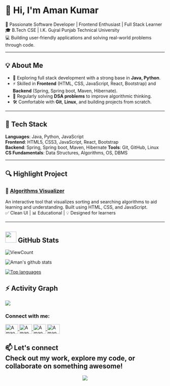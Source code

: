 # 👋 Hi, I'm Aman Kumar

🚀 Passionate Software Developer | Frontend Enthusiast | Full Stack Learner  
🎓 B.Tech CSE | I.K. Gujral Punjab Technical University  
💻 Building user-friendly applications and solving real-world problems through code.

---

## 💡 About Me

- 🌱 Exploring full stack development with a strong base in **Java, Python**.
- ⚡ Skilled in **Frontend** (HTML, CSS, JavaScript, React, Bootstrap) and **Backend** (Spring, Spring boot, Maven, Hibernate).
- 🧠 Regularly solving **DSA problems** to improve algorithmic thinking.
- 🛠️ Comfortable with **Git**, **Linux**, and building projects from scratch.

---

## 🧠 Tech Stack

**Languages**: Java, Python, JavaScript  
**Frontend**: HTML5, CSS3, JavaScript, React, Bootstrap  
**Backend**: Spring, Spring boot, Maven, Hibernate 
**Tools**: Git, GitHub, Linux  
**CS Fundamentals**: Data Structures, Algorithms, OS, DBMS 

---

## 🔍 Highlight Project

### 🎯 [Algorithms Visualizer](https://github.com/amankumarthakur63/Algorithm-Visualizer)
An interactive tool that visualizes sorting and searching algorithms to aid learning and understanding. Built using HTML, CSS, and JavaScript.  
✅ Clean UI | 📊 Educational | 💡 Designed for learners

---


## <img src="https://media.giphy.com/media/iY8CRBdQXODJSCERIr/giphy.gif" width="35"><b> GitHub Stats </b>
![ViewCount](https://views.whatilearened.today/views/github/amankumarthakur63/amankumarthakur63.svg?cache=remove)

<img alt="Aman's github stats" src="https://github-readme-stats.vercel.app/api?username=amankumarthakur63&&show_icons=true&count_private=true&line_height=20&icon_color=00b3ff&theme=blue-green&title_color=00b3ff" >

[![Top languages](https://github-readme-mwendwa.vercel.app/api/top-langs/?username=amankumarthakur63&layout=compact&count_private=true&theme=blue-green&title_color=00b3ff)](#)

## ⚡ Activity Graph
<img align="center" src="https://github-readme-activity-graph.vercel.app/graph?username=AKDev32&theme=react-dark"/>

<h3 align="left">Connect with me:</h3>
<p align="left">
  <a href="https://linkedin.com/in/aman32" target="parent">
    <img align="center" src="https://raw.githubusercontent.com/rahuldkjain/github-profile-readme-generator/master/src/images/icons/Social/linked-in-alt.svg" alt="Aman Kumar LinkedIn" height="30" width="40" />
  </a>
  <a href="https://instagram.com/theamankumarthakur" target="parent">
    <img align="center" src="https://raw.githubusercontent.com/rahuldkjain/github-profile-readme-generator/master/src/images/icons/Social/instagram.svg" alt="Aman Kumar Instagram" height="30" width="40" />
  </a>
  <a href="https://leetcode.com/Aman_LeetMind" target="__blank">
    <img align="center" src="https://raw.githubusercontent.com/rahuldkjain/github-profile-readme-generator/master/src/images/icons/Social/leet-code.svg" alt="Aman Kumar LeetCode" height="30" width="40" />
  </a>
  <a href="mailto:amanku6936@gmail.com" target="parent">
    <img align="center" src="https://encrypted-tbn0.gstatic.com/images?q=tbn:ANd9GcS9JOHxRmhJ3K3QwX236A2VWrjXA2UIC8S9AA&s" alt="Aman Kumar Email" height="30" width="40" />
  </a>


📫 **Let's connect**  
Check out my work, explore my code, or collaborate on something awesome!
---

<p align="center">
  <img src="https://capsule-render.vercel.app/api?type=waving&color=gradient&height=100&section=footer" />
</p>
